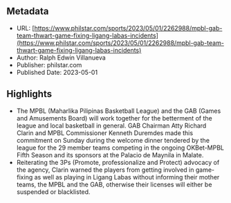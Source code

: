## Metadata
* URL: [https://www.philstar.com/sports/2023/05/01/2262988/mpbl-gab-team-thwart-game-fixing-ligang-labas-incidents](https://www.philstar.com/sports/2023/05/01/2262988/mpbl-gab-team-thwart-game-fixing-ligang-labas-incidents)
* Author: Ralph Edwin Villanueva
* Publisher: philstar.com
* Published Date: 2023-05-01


## Highlights
* The MPBL (Maharlika Pilipinas Basketball League) and the GAB (Games and Amusements Board) will work together for the betterment of the league and local basketball in general. GAB Chairman Atty Richard Clarin and MPBL Commissioner Kenneth Duremdes made this commitment on Sunday during the welcome dinner tendered by the league for the 29 member teams competing in the ongoing OKBet-MPBL Fifth Season and its sponsors at the Palacio de Maynila in Malate.
* Reiterating the 3Ps (Promote, professionalize and Protect) advocacy of the agency, Clarin warned the players from getting involved in game-fixing as well as playing in Ligang Labas without informing their mother teams, the MPBL and the GAB, otherwise their licenses will either be suspended or blacklisted.
